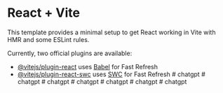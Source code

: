 # React + Vite

This template provides a minimal setup to get React working in Vite with HMR and some ESLint rules.

Currently, two official plugins are available:

- [@vitejs/plugin-react](https://github.com/vitejs/vite-plugin-react/blob/main/packages/plugin-react/README.md) uses [Babel](https://babeljs.io/) for Fast Refresh
- [@vitejs/plugin-react-swc](https://github.com/vitejs/vite-plugin-react-swc) uses [SWC](https://swc.rs/) for Fast Refresh
#   c h a t g p t  
 #   c h a t g p t  
 #   c h a t g p t  
 #   c h a t g p t  
 #   c h a t g p t  
 #   c h a t g p t  
 #   c h a t g p t  
 
